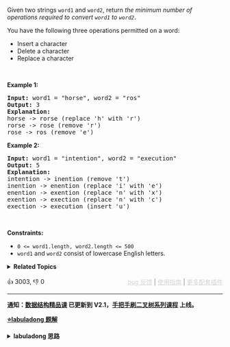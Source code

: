 <p>Given two strings <code>word1</code> and <code>word2</code>, return <em>the minimum number of operations required to convert <code>word1</code> to <code>word2</code></em>.</p>

<p>You have the following three operations permitted on a word:</p>

<ul> 
 <li>Insert a character</li> 
 <li>Delete a character</li> 
 <li>Replace a character</li> 
</ul>

<p>&nbsp;</p> 
<p><strong class="example">Example 1:</strong></p>

<pre>
<strong>Input:</strong> word1 = "horse", word2 = "ros"
<strong>Output:</strong> 3
<strong>Explanation:</strong> 
horse -&gt; rorse (replace 'h' with 'r')
rorse -&gt; rose (remove 'r')
rose -&gt; ros (remove 'e')
</pre>

<p><strong class="example">Example 2:</strong></p>

<pre>
<strong>Input:</strong> word1 = "intention", word2 = "execution"
<strong>Output:</strong> 5
<strong>Explanation:</strong> 
intention -&gt; inention (remove 't')
inention -&gt; enention (replace 'i' with 'e')
enention -&gt; exention (replace 'n' with 'x')
exention -&gt; exection (replace 'n' with 'c')
exection -&gt; execution (insert 'u')
</pre>

<p>&nbsp;</p> 
<p><strong>Constraints:</strong></p>

<ul> 
 <li><code>0 &lt;= word1.length, word2.length &lt;= 500</code></li> 
 <li><code>word1</code> and <code>word2</code> consist of lowercase English letters.</li> 
</ul>

<details><summary><strong>Related Topics</strong></summary>字符串 | 动态规划</details><br>

<div>👍 3003, 👎 0<span style='float: right;'><span style='color: gray;'><a href='https://github.com/labuladong/fucking-algorithm/discussions/939' target='_blank' style='color: lightgray;text-decoration: underline;'>bug 反馈</a> | <a href='https://labuladong.gitee.io/article/fname.html?fname=jb插件简介' target='_blank' style='color: lightgray;text-decoration: underline;'>使用指南</a> | <a href='https://labuladong.github.io/algo/images/others/%E5%85%A8%E5%AE%B6%E6%A1%B6.jpg' target='_blank' style='color: lightgray;text-decoration: underline;'>更多配套插件</a></span></span></div>

<div id="labuladong"><hr>

**通知：[数据结构精品课](https://aep.h5.xeknow.com/s/1XJHEO) 已更新到 V2.1，[手把手刷二叉树系列课程](https://aep.xet.tech/s/3YGcq3) 上线。**



<p><strong><a href="https://labuladong.gitee.io/article/slug.html?slug=edit-distance" target="_blank">⭐️labuladong 题解</a></strong></p>
<details><summary><strong>labuladong 思路</strong></summary>

## 基本思路

> 本文有视频版：[编辑距离详解动态规划](https://www.bilibili.com/video/BV1uv411W73P)

PS：这道题在[《算法小抄》](https://item.jd.com/12759911.html) 的第 123 页。

解决两个字符串的动态规划问题，一般都是用两个指针 `i, j` 分别指向两个字符串的最后，然后一步步往前走，缩小问题的规模。

对于每对儿字符 `s1[i]` 和 `s2[j]`，可以有四种操作：

```python
if s1[i] == s2[j]:
    啥都别做（skip）
    i, j 同时向前移动
else:
    三选一：
        插入（insert）
        删除（delete）
        替换（replace）
```

那么「状态」就是指针 `i, j` 的位置，「选择」就是上述的四种操作。

如果使用自底向上的迭代解法，这样定义 `dp` 数组：`dp[i-1][j-1]` 存储 `s1[0..i]` 和 `s2[0..j]` 的最小编辑距离。`dp` 数组索引至少是 0，所以索引会偏移一位。

然后把上述四种选择用 `dp` 函数表示出来，就可以得出最后答案了。

**详细题解：[经典动态规划：编辑距离](https://labuladong.github.io/article/fname.html?fname=编辑距离)**

**标签：[二维动态规划](https://mp.weixin.qq.com/mp/appmsgalbum?__biz=MzAxODQxMDM0Mw==&action=getalbum&album_id=2122017695998050308)，[动态规划](https://mp.weixin.qq.com/mp/appmsgalbum?__biz=MzAxODQxMDM0Mw==&action=getalbum&album_id=1318881141113536512)**

## 解法代码

提示：🟢 标记的是我写的解法代码，🤖 标记的是 chatGPT 翻译的多语言解法代码。如有错误，可以 [点这里](https://github.com/labuladong/fucking-algorithm/issues/1113) 反馈和修正。

<div class="tab-panel"><div class="tab-nav">
<button data-tab-item="cpp" class="tab-nav-button btn " data-tab-group="default" onclick="switchTab(this)">cpp🤖</button>

<button data-tab-item="python" class="tab-nav-button btn " data-tab-group="default" onclick="switchTab(this)">python🤖</button>

<button data-tab-item="java" class="tab-nav-button btn active" data-tab-group="default" onclick="switchTab(this)">java🟢</button>

<button data-tab-item="go" class="tab-nav-button btn " data-tab-group="default" onclick="switchTab(this)">go🤖</button>

<button data-tab-item="javascript" class="tab-nav-button btn " data-tab-group="default" onclick="switchTab(this)">javascript🤖</button>
</div><div class="tab-content">
<div data-tab-item="cpp" class="tab-item " data-tab-group="default"><div class="highlight">

```cpp
// 注意：cpp 代码由 chatGPT🤖 根据我的 java 代码翻译，旨在帮助不同背景的读者理解算法逻辑。
// 本代码已经通过力扣的测试用例，应该可直接成功提交。

class Solution {
public:
    int minDistance(string word1, string word2) {
        int m = word1.length(), n = word2.length();
        vector<vector<int>> dp(m + 1, vector<int>(n + 1));
        // base case
        for (int i = 1; i <= m; i++)
            dp[i][0] = i;
        for (int j = 1; j <= n; j++)
            dp[0][j] = j;
        // 自底向上求解
        for (int i = 1; i <= m; i++) {
            for (int j = 1; j <= n; j++) {
                if (word1[i - 1] == word2[j - 1])
                    dp[i][j] = dp[i - 1][j - 1];
                else
                    dp[i][j] = min(
                        dp[i - 1][j] + 1,/**<extend up -300>![](https://labuladong.github.io/pictures/editDistance/delete.gif) */
                        dp[i][j - 1] + 1,/**<extend up -300>![](https://labuladong.github.io/pictures/editDistance/insert.gif) */
                        dp[i - 1][j - 1] + 1/**<extend up -300>![](https://labuladong.github.io/pictures/editDistance/replace.gif) */
                    );
            }
        }
        // 储存着整个 s1 和 s2 的最小编辑距离
        return dp[m][n];
    }

    int min(int a, int b, int c) {
        return std::min(a, std::min(b, c));
    }
};
```

</div></div>

<div data-tab-item="python" class="tab-item " data-tab-group="default"><div class="highlight">

```python
# 注意：python 代码由 chatGPT🤖 根据我的 java 代码翻译，旨在帮助不同背景的读者理解算法逻辑。
# 本代码已经通过力扣的测试用例，应该可直接成功提交。

class Solution:
    def minDistance(self, word1: str, word2: str) -> int:
        m, n = len(word1), len(word2)
        dp = [[0] * (n+1) for _ in range(m+1)]
        
        # base case
        for i in range(1, m+1):
            dp[i][0] = i
        for j in range(1, n+1):
            dp[0][j] = j
        
        # 自底向上求解
        for i in range(1, m+1):
            for j in range(1, n+1):
                if word1[i-1] == word2[j-1]:
                    dp[i][j] = dp[i-1][j-1]
                else:
                    dp[i][j] = min(
                        dp[i-1][j] + 1, # insert
                        dp[i][j-1] + 1, # delete
                        dp[i-1][j-1] + 1 # replace
                    )
        
        # 储存着整个 word1 和 word2 的最小编辑距离
        return dp[m][n]
```

</div></div>

<div data-tab-item="java" class="tab-item active" data-tab-group="default"><div class="highlight">

```java
class Solution {
    public int minDistance(String s1, String s2) {
        int m = s1.length(), n = s2.length();
        int[][] dp = new int[m + 1][n + 1];
        // base case
        for (int i = 1; i <= m; i++)
            dp[i][0] = i;
        for (int j = 1; j <= n; j++)
            dp[0][j] = j;
        // 自底向上求解
        for (int i = 1; i <= m; i++)
            for (int j = 1; j <= n; j++)
                if (s1.charAt(i - 1) == s2.charAt(j - 1))
                    dp[i][j] = dp[i - 1][j - 1];
                else
                    dp[i][j] = min(
                        dp[i - 1][j] + 1,/**<extend up -300>![](https://labuladong.github.io/pictures/editDistance/delete.gif) */
                        dp[i][j - 1] + 1,/**<extend up -300>![](https://labuladong.github.io/pictures/editDistance/insert.gif) */
                        dp[i - 1][j - 1] + 1/**<extend up -300>![](https://labuladong.github.io/pictures/editDistance/replace.gif) */
                    );
        // 储存着整个 s1 和 s2 的最小编辑距离
        return dp[m][n];
    }

    int min(int a, int b, int c) {
        return Math.min(a, Math.min(b, c));
    }
}
```

</div></div>

<div data-tab-item="go" class="tab-item " data-tab-group="default"><div class="highlight">

```go
// 注意：go 代码由 chatGPT🤖 根据我的 java 代码翻译，旨在帮助不同背景的读者理解算法逻辑。
// 本代码已经通过力扣的测试用例，应该可直接成功提交。

func minDistance(s1 string, s2 string) int {
    m, n := len(s1), len(s2)
    dp := make([][]int, m+1)
    for i := range dp {
        dp[i] = make([]int, n+1)
    }
    // base case
    for i := 1; i <= m; i++ {
        dp[i][0] = i
    }
    for j := 1; j <= n; j++ {
        dp[0][j] = j
    }
    // 自底向上求解
    for i := 1; i <= m; i++ {
        for j := 1; j <= n; j++ {
            if s1[i-1] == s2[j-1] {
                dp[i][j] = dp[i-1][j-1]
            } else {
                dp[i][j] = min(
                    dp[i-1][j]+1,/**<extend up -300>![](https://labuladong.github.io/pictures/editDistance/delete.gif) */
                    dp[i][j-1]+1,/**<extend up -300>![](https://labuladong.github.io/pictures/editDistance/insert.gif) */
                    dp[i-1][j-1]+1,/**<extend up -300>![](https://labuladong.github.io/pictures/editDistance/replace.gif) */
                )
            }
        }
    }
    // 储存着整个 s1 和 s2 的最小编辑距离
    return dp[m][n]
}

func min(a, b, c int) int {
    if a < b {
        if a < c {
            return a
        }
        return c
    } else if b < c {
        return b
    }
    return c
}
```

</div></div>

<div data-tab-item="javascript" class="tab-item " data-tab-group="default"><div class="highlight">

```javascript
// 注意：javascript 代码由 chatGPT🤖 根据我的 java 代码翻译，旨在帮助不同背景的读者理解算法逻辑。
// 本代码已经通过力扣的测试用例，应该可直接成功提交。

var minDistance = function(s1, s2) {
    let m = s1.length, n = s2.length;
    let dp = new Array(m + 1).fill().map(() => new Array(n + 1).fill(0));
    // base case
    for (let i = 1; i <= m; i++)
        dp[i][0] = i;
    for (let j = 1; j <= n; j++)
        dp[0][j] = j;
    // 自底向上求解
    for (let i = 1; i <= m; i++)
        for (let j = 1; j <= n; j++)
            if (s1.charAt(i - 1) == s2.charAt(j - 1))
                dp[i][j] = dp[i - 1][j - 1];
            else
                dp[i][j] = Math.min(
                    dp[i - 1][j] + 1,/**<extend up -300>![](https://labuladong.github.io/pictures/editDistance/delete.gif) */
                    dp[i][j - 1] + 1,/**<extend up -300>![](https://labuladong.github.io/pictures/editDistance/insert.gif) */
                    dp[i - 1][j - 1] + 1/**<extend up -300>![](https://labuladong.github.io/pictures/editDistance/replace.gif) */
                );
    // 储存着整个 s1 和 s2 的最小编辑距离
    return dp[m][n];
}

function min(a, b, c) {
    return Math.min(a, Math.min(b, c));
}
```

</div></div>
</div></div>

<details open><summary><strong>🥳🥳 算法可视化 🥳🥳</strong></summary><div id="data_edit-distance" data="iwGAbnVsbAM="></div><div class="resizable aspect-ratio-container" style="height: 100%;">
<div id="iframe_edit-distance"></div></div>
</details><hr /><br />

**类似题目**：
  - [1143. 最长公共子序列 🟠](/problems/longest-common-subsequence)
  - [剑指 Offer II 095. 最长公共子序列 🟠](/problems/qJnOS7)

</details>
</div>



